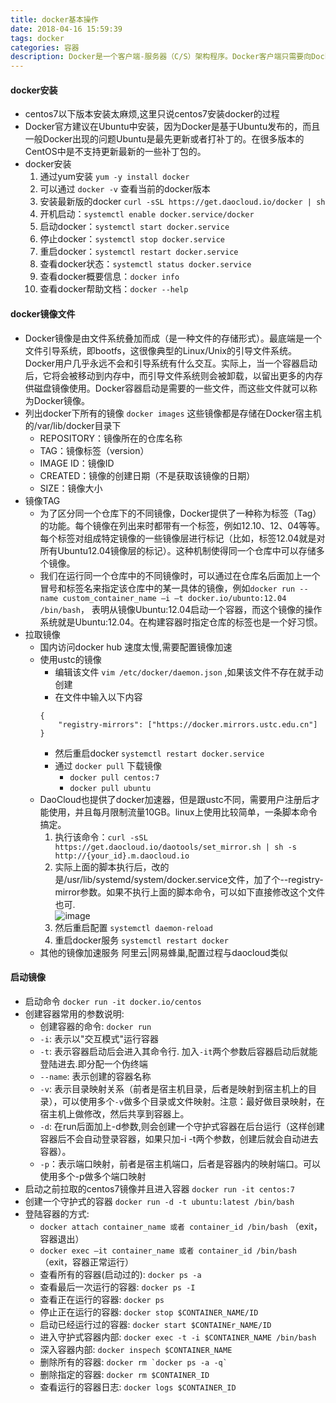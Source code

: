 ```yaml
---
title: docker基本操作
date: 2018-04-16 15:59:39
tags: docker
categories: 容器
description: Docker是一个客户端-服务器（C/S）架构程序。Docker客户端只需要向Docker服务器或者守护进程发出请求，服务器或者守护进程将完成所有工作并返回结果。Docker提供了一个命令行工具Docker以及一整套RESTful API。你可以在同一台宿主机上运行Docker守护进程和客户端，也可以从本地的Docker客户端连接到运行在另一台宿主机上的远程Docker守护进程。
---
```


#### docker安装
- centos7以下版本安装太麻烦,这里只说centos7安装docker的过程
- Docker官方建议在Ubuntu中安装，因为Docker是基于Ubuntu发布的，而且一般Docker出现的问题Ubuntu是最先更新或者打补丁的。在很多版本的CentOS中是不支持更新最新的一些补丁包的。
- docker安装
    1. 通过yum安装 `yum -y install docker`
    2. 可以通过 `docker -v` 查看当前的docker版本
    3. 安装最新版的docker `curl -sSL https://get.daocloud.io/docker | sh`
    4. 开机启动：`systemctl enable docker.service/docker`
    5. 启动docker：`systemctl start docker.service`
    6. 停止docker：`systemctl stop docker.service`
    7. 重启docker：`systemctl restart docker.service`
    8. 查看docker状态：`systemctl status docker.service`
    9. 查看docker概要信息：`docker info`
    10. 查看docker帮助文档：`docker --help`

#### docker镜像文件
- Docker镜像是由文件系统叠加而成（是一种文件的存储形式）。最底端是一个文件引导系统，即bootfs，这很像典型的Linux/Unix的引导文件系统。Docker用户几乎永远不会和引导系统有什么交互。实际上，当一个容器启动后，它将会被移动到内存中，而引导文件系统则会被卸载，以留出更多的内存供磁盘镜像使用。Docker容器启动是需要的一些文件，而这些文件就可以称为Docker镜像。
- 列出docker下所有的镜像 `docker images` 这些镜像都是存储在Docker宿主机的/var/lib/docker目录下
    - REPOSITORY：镜像所在的仓库名称
    - TAG：镜像标签（version）
    - IMAGE ID：镜像ID
    - CREATED：镜像的创建日期（不是获取该镜像的日期）
    - SIZE：镜像大小
- 镜像TAG 
    - 为了区分同一个仓库下的不同镜像，Docker提供了一种称为标签（Tag）的功能。每个镜像在列出来时都带有一个标签，例如12.10、12、04等等。每个标签对组成特定镜像的一些镜像层进行标记（比如，标签12.04就是对所有Ubuntu12.04镜像层的标记）。这种机制使得同一个仓库中可以存储多个镜像。
    - 我们在运行同一个仓库中的不同镜像时，可以通过在仓库名后面加上一个冒号和标签名来指定该仓库中的某一具体的镜像，例如`docker run --name custom_container_name –i –t docker.io/ubunto:12.04 /bin/bash`， 表明从镜像Ubuntu:12.04启动一个容器，而这个镜像的操作系统就是Ubuntu:12.04。在构建容器时指定仓库的标签也是一个好习惯。
- 拉取镜像 
    - 国内访问docker hub 速度太慢,需要配置镜像加速
    - 使用ustc的镜像
        - 编辑该文件 `vim /etc/docker/daemon.json` ,如果该文件不存在就手动创建
        - 在文件中输入以下内容 
        ```
        {
            "registry-mirrors": ["https://docker.mirrors.ustc.edu.cn"]
        }
        ```
        - 然后重启docker `systemctl restart docker.service`
        - 通过 `docker pull` 下载镜像
            - `docker pull centos:7`
            - `docker pull ubuntu`
    - DaoCloud也提供了docker加速器，但是跟ustc不同，需要用户注册后才能使用，并且每月限制流量10GB。linux上使用比较简单，一条脚本命令搞定。
        1. 执行该命令：`curl -sSL https://get.daocloud.io/daotools/set_mirror.sh | sh -s http://{your_id}.m.daocloud.io`
        2. 实际上面的脚本执行后，改的是/usr/lib/systemd/system/docker.service文件，加了个--registry-mirror参数。如果不执行上面的脚本命令，可以如下直接修改这个文件也可.<br/>
        ![image](https://hexoblog-1255784309.cos.ap-beijing.myqcloud.com/daocloud.png)
        3. 然后重启配置 `systemctl daemon-reload`
        4. 重启docker服务 `systemctl restart docker`
    - 其他的镜像加速服务 阿里云|网易蜂巢,配置过程与daocloud类似

#### 启动镜像
- 启动命令 `docker run -it docker.io/centos`
- 创建容器常用的参数说明: 
    - 创建容器的命令: `docker run`
    - `-i`: 表示以"交互模式"运行容器
    - `-t`: 表示容器启动后会进入其命令行. 加入`-it`两个参数后容器启动后就能登陆进去.即分配一个伪终端
    - `--name`: 表示创建的容器名称
    - `-v`: 表示目录映射关系（前者是宿主机目录，后者是映射到宿主机上的目录），可以使用多个`-v`做多个目录或文件映射。注意：最好做目录映射，在宿主机上做修改，然后共享到容器上。
    - `-d`: 在run后面加上-d参数,则会创建一个守护式容器在后台运行（这样创建容器后不会自动登录容器，如果只加-i -t两个参数，创建后就会自动进去容器）。 
    - `-p`：表示端口映射，前者是宿主机端口，后者是容器内的映射端口。可以使用多个-p做多个端口映射
- 启动之前拉取的centos7镜像并且进入容器 `docker run -it centos:7`
- 创建一个守护式的容器 `docker run -d -t ubuntu:latest /bin/bash`
- 登陆容器的方式: 
    - `docker attach container_name 或者 container_id /bin/bash` （exit，容器退出）
    - `docker exec –it container_name 或者 container_id /bin/bash`（exit，容器正常运行）
    - 查看所有的容器(启动过的): `docker ps -a`
    - 查看最后一次运行的容器: `docker ps -I`
    - 查看正在运行的容器: `docker ps`
    - 停止正在运行的容器: `docker stop $CONTAINER_NAME/ID`
    - 启动已经运行过的容器: `docker start $CONTAINEr_NAME/ID`
    - 进入守护式容器内部: `docker exec -t -i $CONTAINER_NAME /bin/bash`
    - 深入容器内部: `docker inspech $CONTAINER_NAME`
    - 删除所有的容器: ``` docker rm `docker ps -a -q` ```
    - 删除指定的容器: `docker rm $CONTAINER_ID`
    - 查看运行的容器日志: `docker logs $CONTAINER_ID`



 
